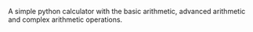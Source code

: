 A simple python calculator with the basic arithmetic, advanced arithmetic and complex arithmetic operations.
